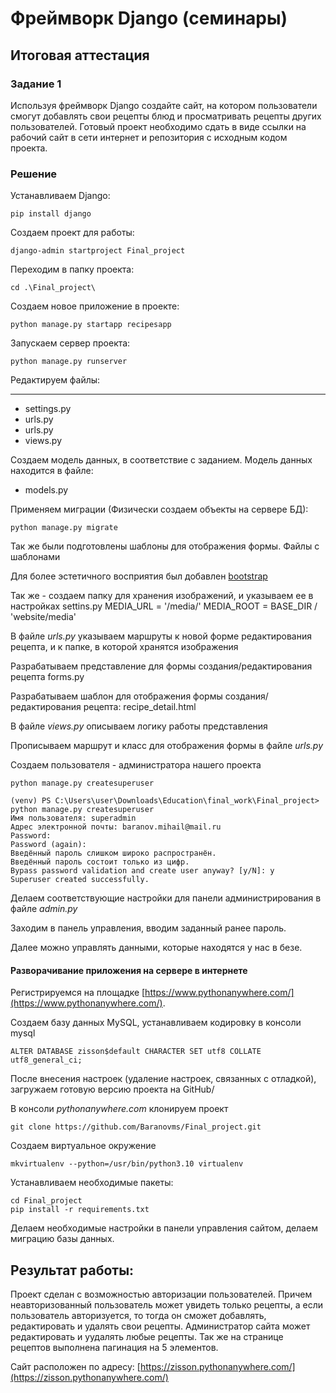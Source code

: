 # Фреймворк Django (семинары)
## Итоговая аттестация

### Задание 1
Используя фреймворк Django создайте сайт, на котором пользователи смогут
добавлять свои рецепты блюд и просматривать рецепты других пользователей.
Готовый проект необходимо сдать в виде ссылки на рабочий сайт в сети интернет и
репозитория с исходным кодом проекта.

### Решение


Устанавливаем Django:

    pip install django

Создаем проект для работы:

    django-admin startproject Final_project

Переходим в папку проекта:

    cd .\Final_project\

Создаем новое приложение в проекте:

    python manage.py startapp recipesapp

Запускаем сервер проекта:

    python manage.py runserver

Редактируем файлы:
*********
- settings.py
- urls.py
- urls.py
- views.py

Создаем модель данных, в соответствие с заданием. 
Модель данных находится в файле: 

- models.py

Применяем миграции (Физически создаем объекты на сервере БД):

    python manage.py migrate

Так же были подготовлены шаблоны для отображения формы. Файлы с шаблонами

Для более эстетичного восприятия был добавлен [bootstrap](https://getbootstrap.com/)


Так же - создаем папку для хранения изображений, и указываем ее в настройках settins.py
    MEDIA_URL = '/media/'
    MEDIA_ROOT = BASE_DIR / 'website/media'

В файле *urls.py* указываем маршруты к новой форме редактирования рецепта, и к папке, в которой хранятся изображения 

Разрабатываем представление для формы создания/редактирования рецепта forms.py

Разрабатываем шаблон для отображения формы создания/редактирования рецепта: recipe_detail.html

В файле *views.py* описываем логику работы представления

Прописываем маршрут и класс для отображения формы в файле *urls.py*

Создаем пользователя - администратора нашего проекта

    python manage.py createsuperuser

    (venv) PS C:\Users\user\Downloads\Education\final_work\Final_project> python manage.py createsuperuser
    Имя пользователя: superadmin
    Адрес электронной почты: baranov.mihail@mail.ru
    Password:
    Password (again):
    Введённый пароль слишком широко распространён.
    Введённый пароль состоит только из цифр.
    Bypass password validation and create user anyway? [y/N]: y
    Superuser created successfully.

Делаем соответствующие настройки для панели администрирования в файле *admin.py*

Заходим в панель управления, вводим заданный ранее пароль.

Далее можно управлять данными, которые находятся у нас в безе.

#### Разворачивание приложения на сервере в интернете

Регистрируемся на площадке [https://www.pythonanywhere.com/](https://www.pythonanywhere.com/).

Создаем базу данных MySQL, устанавливаем кодировку в консоли mysql
    
    ALTER DATABASE zisson$default CHARACTER SET utf8 COLLATE utf8_general_ci;

После внесения настроек (удаление настроек, связанных с отладкой), загружаем готовую версию проекта на GitHub/

В консоли *pythonanywhere.com* клонируем проект

    git clone https://github.com/Baranovms/Final_project.git

Создаем виртуальное окружение

    mkvirtualenv --python=/usr/bin/python3.10 virtualenv

Устанавливаем необходимые пакеты:

    cd Final_project
    pip install -r requirements.txt

Делаем необходимые настройки в панели управления сайтом, делаем миграцию базы данных.

## Результат работы:

Проект сделан с возможностью авторизации пользователей. Причем неавторизованный пользователь может увидеть только
рецепты, а если пользователь авторизуется, то тогда он сможет добавлять, редактировать и удалять свои рецепты.
Администратор сайта может редактировать и уудалять любые рецепты.
Так же на странице рецептов выполнена пагинация на 5 элементов.

Сайт расположен по адресу: [https://zisson.pythonanywhere.com/](https://zisson.pythonanywhere.com/)
